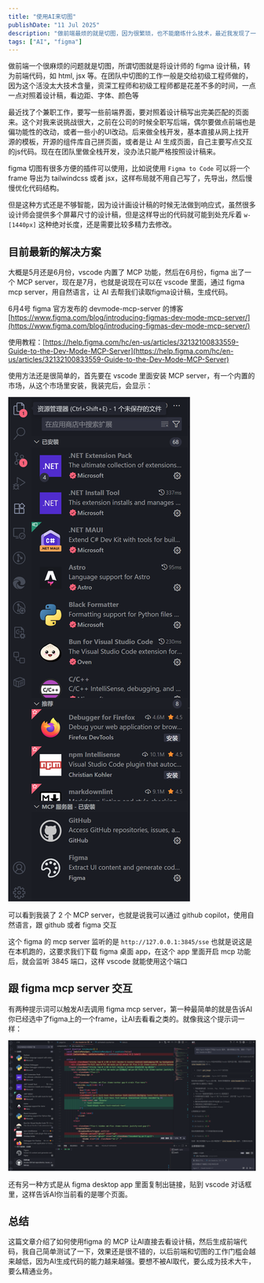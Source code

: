 ```yaml
---
title: "使用AI来切图"
publishDate: "11 Jul 2025"
description: "做前端最烦的就是切图，因为很繁琐，也不能磨练什么技术，最近我发现了一个快速切图的方法，在这里记录一下"
tags: ["AI", "figma"]
---
```


做前端一个很麻烦的问题就是切图，所谓切图就是将设计师的 figma 设计稿，转为前端代码，如 html, jsx 等。在团队中切图的工作一般是交给初级工程师做的，因为这个活没太大技术含量，资深工程师和初级工程师都是花差不多的时间，一点一点对照着设计稿，看边距、字体、颜色等

最近找了个兼职工作，要写一些前端界面，要对照着设计稿写出完美匹配的页面来。这个对我来说挑战很大，之前在公司的时候全职写后端，偶尔要做点前端也是偏功能性的改动，或者一些小的UI改动。后来做全栈开发，基本直接从网上找开源的模板，开源的组件库自己拼页面，或者是让 AI 生成页面，自己主要写点交互的js代码。现在在团队里做全栈开发，没办法只能严格按照设计稿来。

figma 切图有很多方便的插件可以使用，比如说使用 `Figma to Code` 可以将一个 frame 导出为 tailwindcss 或者 jsx，这样布局就不用自己写了，先导出，然后慢慢优化代码结构。

但是这种方式还是不够智能，因为设计画设计稿的时候无法做到响应式，虽然很多设计师会提供多个屏幕尺寸的设计稿，但是这样导出的代码就可能到处充斥着 `w-[1440px]` 这种绝对长度，还是需要比较多精力去修改。

## 目前最新的解决方案

大概是5月还是6月份，vscode 内置了 MCP 功能，然后在6月份，figma 出了一个 MCP server，现在是7月，也就是说现在可以在 vscode 里面，通过 figma mcp server，用自然语言，让 AI 去帮我们读取figma设计稿，生成代码。

6月4号 figma 官方发布的 devmode-mcp-server 的博客 [https://www.figma.com/blog/introducing-figmas-dev-mode-mcp-server/](https://www.figma.com/blog/introducing-figmas-dev-mode-mcp-server/)

使用教程：[https://help.figma.com/hc/en-us/articles/32132100833559-Guide-to-the-Dev-Mode-MCP-Server](https://help.figma.com/hc/en-us/articles/32132100833559-Guide-to-the-Dev-Mode-MCP-Server)

使用方法还是很简单的，首先要在 vscode 里面安装 MCP server，有一个内置的市场，从这个市场里安装，我装完后，会显示：

![vscode figma mcp](vscode-figma-mcp.png)

可以看到我装了 2 个 MCP server，也就是说我可以通过 github copilot，使用自然语言，跟 github 或者 figma 交互

这个 figma 的 mcp server 监听的是 `http://127.0.0.1:3845/sse` 也就是说这是在本机跑的，这要求我们下载 figma 桌面 app，在这个 app 里面开启 mcp 功能后，就会监听 3845 端口，这样 vscode 就能使用这个端口

## 跟 figma mcp server 交互

有两种提示词可以触发AI去调用 figma mcp server，第一种最简单的就是告诉AI你已经选中了figma上的一个frame，让AI去看看之类的。就像我这个提示词一样：

![prompt figma](prompt-figma.png)

还有另一种方式是从 figma desktop app 里面复制出链接，贴到 vscode 对话框里，这样告诉AI你当前看的是哪个页面。

## 总结

这篇文章介绍了如何使用figma 的 MCP 让AI直接去看设计稿，然后生成前端代码，我自己简单测试了一下，效果还是很不错的，以后前端和切图的工作门槛会越来越低，因为AI生成代码的能力越来越强。要想不被AI取代，要么成为技术大牛，要么精通业务。

